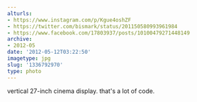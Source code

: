```yaml
---
alturls:
- https://www.instagram.com/p/Kgue4oshZF
- https://twitter.com/bismark/status/201150580993961984
- https://www.facebook.com/17803937/posts/10100479271448149
archive:
- 2012-05
date: '2012-05-12T03:22:50'
imagetype: jpg
slug: '1336792970'
type: photo
---
```


vertical 27-inch cinema display. that's a lot of code.

